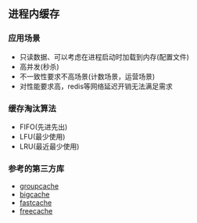 ## 进程内缓存

### 应用场景
- 只读数据、可以考虑在进程启动时加载到内存(配置文件)
- 高并发(秒杀)
- 不一致性要求不高场景(计数场景，运营场景)
- 对性能要求高，redis等网络延迟开销无法满足需求

### 缓存淘汰算法
- FIFO(先进先出)
- LFU(最少使用)
- LRU(最近最少使用)

### 参考的第三方库
- [groupcache](https://github.com/golang/groupcache)
- [bigcache](https://github.com/allegro/bigcache)
- [fastcache](https://github.com/VictoriaMetrics/fastcache)
- [freecache](https://github.com/coocood/freecache)